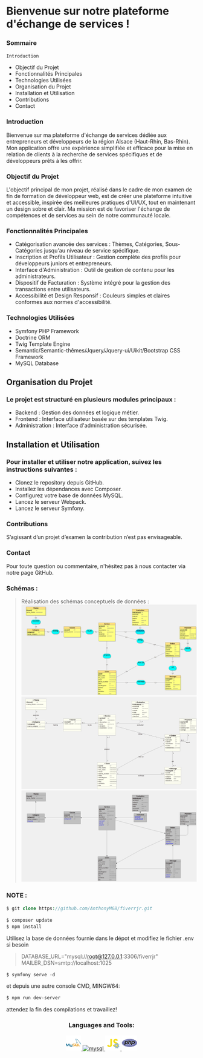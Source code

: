 # Bienvenue sur notre plateforme d'échange de services !

### Sommaire
    Introduction
*	Objectif du Projet
*	Fonctionnalités Principales
*	Technologies Utilisées
*	Organisation du Projet
*	Installation et Utilisation
*	Contributions
*	Contact

### Introduction
Bienvenue sur ma plateforme d'échange de services dédiée aux entrepreneurs et développeurs de la région Alsace (Haut-Rhin, Bas-Rhin). Mon application offre une expérience simplifiée et efficace pour la mise en relation de clients à la recherche de services spécifiques et de développeurs prêts à les offrir.

### Objectif du Projet
L'objectif principal de mon projet, réalisé dans le cadre de mon examen de fin de formation de développeur web, est de créer une plateforme intuitive et accessible, inspirée des meilleures pratiques d'UI/UX, tout en maintenant un design sobre et clair. Ma mission est de favoriser l'échange de compétences et de services au sein de notre communauté locale.

### Fonctionnalités Principales

*	Catégorisation avancée des services : Thèmes, Catégories, Sous-Catégories jusqu'au niveau de service spécifique.
*	Inscription et Profils Utilisateur : Gestion complète des profils pour développeurs juniors et entrepreneurs.
*	Interface d'Administration : Outil de gestion de contenu pour les administrateurs.
*	Dispositif de Facturation : Système intégré pour la gestion des transactions entre utilisateurs.
*	Accessibilité et Design Responsif : Couleurs simples et claires conformes aux normes d'accessibilité.

### Technologies Utilisées

*	Symfony PHP Framework
*	Doctrine ORM
*	Twig Template Engine
*	Semantic/Semantic-thêmes/Jquery/Jquery-ui/Uikit/Bootstrap CSS Framework
*	MySQL Database

## Organisation du Projet

### Le projet est structuré en plusieurs modules principaux :

*	Backend : Gestion des données et logique métier.
*	Frontend : Interface utilisateur basée sur des templates Twig.
*	Administration : Interface d'administration sécurisée.

## Installation et Utilisation

### Pour installer et utiliser notre application, suivez les instructions suivantes :

* Clonez le repository depuis GitHub.
* Installez les dépendances avec Composer.
* Configurez votre base de données MySQL.
* Lancez le serveur Webpack.
* Lancez le serveur Symfony.

### Contributions
S’agissant d’un projet d’examen la contribution n’est pas envisageable.
### Contact
Pour toute question ou commentaire, n'hésitez pas à nous contacter via notre page GitHub.

### Schémas :

> Réalisation des schémas conceptuels de données :
> ![MCD](https://github.com/AnthonyM68/fiverrjr/blob/master/MCD.jpg)
> ![UML](https://github.com/AnthonyM68/fiverrjr/blob/master/UML.jpg)
> ![MLD](https://github.com/AnthonyM68/fiverrjr/blob/master/MLD.jpg)

### NOTE :
```php
$ git clone https://github.com/AnthonyM68/fiverrjr.git
```
```php
$ composer update 
$ npm install
```
Utilisez la base de données fournie dans le dépot et modifiez le fichier .env si besoin

> DATABASE_URL="mysql://root@127.0.0.1:3306/fiverrjr"
> MAILER_DSN=smtp://localhost:1025

```php
$ symfony serve -d
```
et depuis une autre console CMD, MINGW64:
```php
$ npm run dev-server 
```
attendez la fin des compilations et travaillez!

<h3 align="center">Languages and Tools:</h3>
<div align="center">
<a href="https://www.mysql.com/" target="_blank" rel="noreferrer"> <img src="https://raw.githubusercontent.com/devicons/devicon/master/icons/mysql/mysql-original-wordmark.svg" alt="mysql" width="40" height="40"/> </a>
<a href="https://www.mysql.com/" target="_blank" rel="noreferrer"> <img src="https://github.com/AwesomeLogos/logomono/blob/gh-pages/logos/symfony.svg" alt="mysql" width="40" height="40"/> </a>
<a href="https://www.mysql.com/" target="_blank" rel="noreferrer"> <img src="https://github.com/AnthonyM68/fiverrjr/blob/master/js.svg" alt="javascript" width="40" height="40"/> </a>
<a href="https://www.php.net" target="_blank" rel="noreferrer"> <img src="https://raw.githubusercontent.com/devicons/devicon/master/icons/php/php-original.svg" alt="php" width="40" height="40"/> </a>
</div>